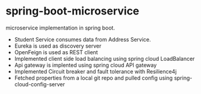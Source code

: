 # spring-boot-microservice
microservice implementation in spring boot.
* Student Service consumes data from Address Service.
* Eureka is used as discovery server
* OpenFeign is used as REST client
* Implemented client side load balancing using spring cloud LoadBalancer
* Api gateway is implented using spring cloud API gateway
* Implemented Circuit breaker and fault tolerance with Resilience4j
* Fetched properties from a local git repo and pulled config using spring-cloud-config-server 
